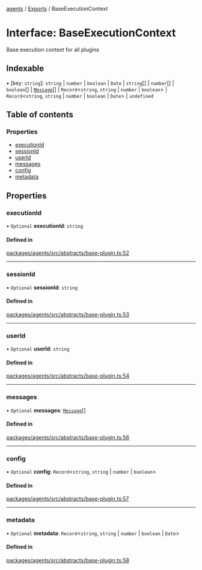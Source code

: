 <!-- 
 ⚠️  AUTO-GENERATED FILE - DO NOT EDIT MANUALLY
 This file is automatically generated by scripts/docs-generator.js
 To make changes, edit the source TypeScript files or update the generator script
-->

[agents](../../) / [Exports](../modules) / BaseExecutionContext

# Interface: BaseExecutionContext

Base execution context for all plugins

## Indexable

▪ [key: `string`]: `string` \| `number` \| `boolean` \| `Date` \| `string`[] \| `number`[] \| `boolean`[] \| [`Message`](../modules#message)[] \| `Record`\<`string`, `string` \| `number` \| `boolean`\> \| `Record`\<`string`, `string` \| `number` \| `boolean` \| `Date`\> \| `undefined`

## Table of contents

### Properties

- [executionId](BaseExecutionContext#executionid)
- [sessionId](BaseExecutionContext#sessionid)
- [userId](BaseExecutionContext#userid)
- [messages](BaseExecutionContext#messages)
- [config](BaseExecutionContext#config)
- [metadata](BaseExecutionContext#metadata)

## Properties

### executionId

• `Optional` **executionId**: `string`

#### Defined in

[packages/agents/src/abstracts/base-plugin.ts:52](https://github.com/woojubb/robota/blob/87419dbb26faf50d7f1d60ae717fbe215743d1f6/packages/agents/src/abstracts/base-plugin.ts#L52)

___

### sessionId

• `Optional` **sessionId**: `string`

#### Defined in

[packages/agents/src/abstracts/base-plugin.ts:53](https://github.com/woojubb/robota/blob/87419dbb26faf50d7f1d60ae717fbe215743d1f6/packages/agents/src/abstracts/base-plugin.ts#L53)

___

### userId

• `Optional` **userId**: `string`

#### Defined in

[packages/agents/src/abstracts/base-plugin.ts:54](https://github.com/woojubb/robota/blob/87419dbb26faf50d7f1d60ae717fbe215743d1f6/packages/agents/src/abstracts/base-plugin.ts#L54)

___

### messages

• `Optional` **messages**: [`Message`](../modules#message)[]

#### Defined in

[packages/agents/src/abstracts/base-plugin.ts:56](https://github.com/woojubb/robota/blob/87419dbb26faf50d7f1d60ae717fbe215743d1f6/packages/agents/src/abstracts/base-plugin.ts#L56)

___

### config

• `Optional` **config**: `Record`\<`string`, `string` \| `number` \| `boolean`\>

#### Defined in

[packages/agents/src/abstracts/base-plugin.ts:57](https://github.com/woojubb/robota/blob/87419dbb26faf50d7f1d60ae717fbe215743d1f6/packages/agents/src/abstracts/base-plugin.ts#L57)

___

### metadata

• `Optional` **metadata**: `Record`\<`string`, `string` \| `number` \| `boolean` \| `Date`\>

#### Defined in

[packages/agents/src/abstracts/base-plugin.ts:58](https://github.com/woojubb/robota/blob/87419dbb26faf50d7f1d60ae717fbe215743d1f6/packages/agents/src/abstracts/base-plugin.ts#L58)
